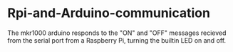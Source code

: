 # Rpi-and-Arduino-communication
The mkr1000 arduino responds to the "ON" and "OFF" messages recieved from the serial port from a Raspberry Pi, turning the builtin LED on and off.
